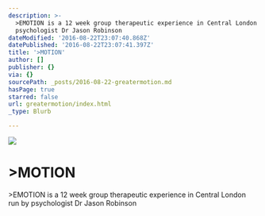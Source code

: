 ```yaml
---
description: >-
  >EMOTION is a 12 week group therapeutic experience in Central London run by
  psychologist Dr Jason Robinson
dateModified: '2016-08-22T23:07:40.868Z'
datePublished: '2016-08-22T23:07:41.397Z'
title: '>MOTION'
author: []
publisher: {}
via: {}
sourcePath: _posts/2016-08-22-greatermotion.md
hasPage: true
starred: false
url: greatermotion/index.html
_type: Blurb

---
```

![](https://the-grid-user-content.s3-us-west-2.amazonaws.com/3f18f2df-c0a8-4986-8891-6fb728808ca1.jpg)

# \>MOTION

\>EMOTION is a 12 week group therapeutic experience in Central London run by psychologist Dr Jason Robinson